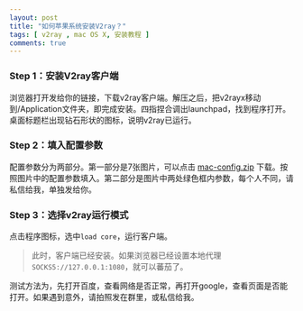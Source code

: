 ```yaml
---
layout: post
title: "如何苹果系统安装V2ray？"
tags: [ v2ray , mac OS X, 安装教程 ]
comments: true
---
```


### Step 1：安装V2ray客户端

浏览器打开发给你的链接，下载v2ray客户端。解压之后，把v2rayx移动到/Application文件夹，即完成安装。四指捏合调出launchpad，找到程序打开。桌面标题栏出现钻石形状的图标，说明v2ray已运行。

### Step 2：填入配置参数

配置参数分为两部分。第一部分是7张图片，可以点击 [mac-config.zip](https://w8.undervineyard.com/static/mac-config.zip) 下载。按照图片中的配置参数填入。第二部分是图片中两处绿色框内参数，每个人不同，请私信给我，单独发给你。

### Step 3：选择v2ray运行模式

点击程序图标，选中`load core`，运行客户端。

> 此时，客户端已经安装。如果浏览器已经设置本地代理 `SOCKS5://127.0.0.1:1080`，就可以蕃茄了。

测试方法为，先打开百度，查看网络是否正常，再打开google，查看页面是否能打开。如果遇到意外，请拍照发在群里，或私信给我。
